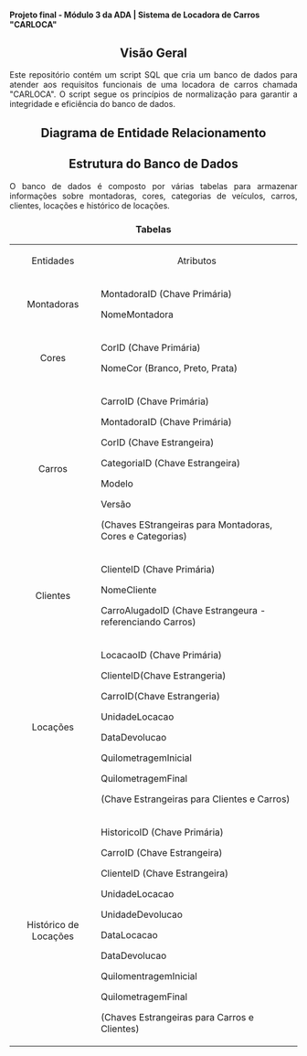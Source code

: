 #### Projeto final - Módulo 3 da ADA | Sistema de Locadora de Carros "CARLOCA"

<div align="center"> 
<h2>
Visão Geral
</h2>
</div>
<div align="justify">
<p> Este repositório contém um script SQL que cria um banco de dados para atender aos requisitos funcionais de uma locadora de carros chamada "CARLOCA". O script segue os princípios de normalização para garantir a integridade e eficiência do banco de dados. </p>

<div align="center"> 
<h2>
Diagrama de Entidade Relacionamento
</h2>
    

<div align="center"> 
<h2>
Estrutura do Banco de Dados
</h2>
</div>
<div align="justify">
<p> O banco de dados é composto por várias tabelas para armazenar informações sobre montadoras, cores, categorias de veículos, carros, clientes, locações e histórico de locações.</p>
</div>

<div align="center">
  <h3>
    Tabelas
  </h3>
</div>

<table align="center">
  <tr>
    <td align="center">
      <p>Entidades</p>
    </td>
    <td align="center">
      <p>Atributos</p>
    </td>
  </tr>
   <tr>
    <td align="center">
      <p>Montadoras</p>
    </td>
    <td>
      <p>
       MontadoraID (Chave Primária)
      </p>
      <p>
        NomeMontadora
      </p>
    </td>
  </tr>
    
  <tr>
    <td align="center">
      <p>Cores</p>
    </td>
    <td>
      <p>
        CorID (Chave Primária)
      </p>
      <p>
        NomeCor (Branco, Preto, Prata)
      </p>
    </td>
  </tr>
   <tr>
    <td align="center">
      <p>Carros</p>
    </td>
    <td>
      <p>
        CarroID (Chave Primária)
      </p>
      <p>
        MontadoraID (Chave Primária)
      </p>
      <p>
        CorID (Chave Estrangeira)
      </p>
      <p>CategoriaID (Chave Estrangeira)
      </p>
      <p>
        Modelo
      </p>
      <p>
        Versão
      </p>
      <p> (Chaves EStrangeiras para Montadoras, Cores e Categorias)</p>
    </td>
  </tr>
   <td align="center">
      <p>Clientes</p>
    </td>
    <td>
      <p>
        ClienteID (Chave Primária)
      </p>
      <p>
        NomeCliente
      </p>
      <p>
        CarroAlugadoID (Chave Estrangeura - referenciando Carros)
      </p>
    </td>
</tr>
  <td align="center">
      <p>Locações</p>
    </td>
    <td>
      <p>
        LocacaoID (Chave Primária)
      </p>
      <p>
        ClienteID(Chave Estrangeria)
      </p>
       <p>
        CarroID(Chave Estrangeria)
      </p>
      <p>
        UnidadeLocacao
      </p>
      <p>
        DataDevolucao
      </p>
      <p>
        QuilometragemInicial
      </p>
      <p>
        QuilometragemFinal
      </p>
      <p>
        (Chave Estrangeiras para Clientes e Carros)
      </p>
    </td>
  </tr>
  <td align="center">
      <p>Histórico de Locações</p>
    </td>
    <td>
      <p>
        HistoricoID (Chave Primária)
      </p>
      <p>
        CarroID (Chave Estrangeira)
      </p>
      <p>
        ClienteID (Chave Estrangeira)
      </p>
      <p>
        UnidadeLocacao
      </p>
      <p>
        UnidadeDevolucao
      </p>
      <p>
        DataLocacao
      </p>
      <p>
        DataDevolucao
      </p>
      <p>
        QuilomentragemInicial
      </p>
      <p>
        QuilometragemFinal
      </p>
      <p>
        (Chaves Estrangeiras para Carros e Clientes)
      </p>
</table>
